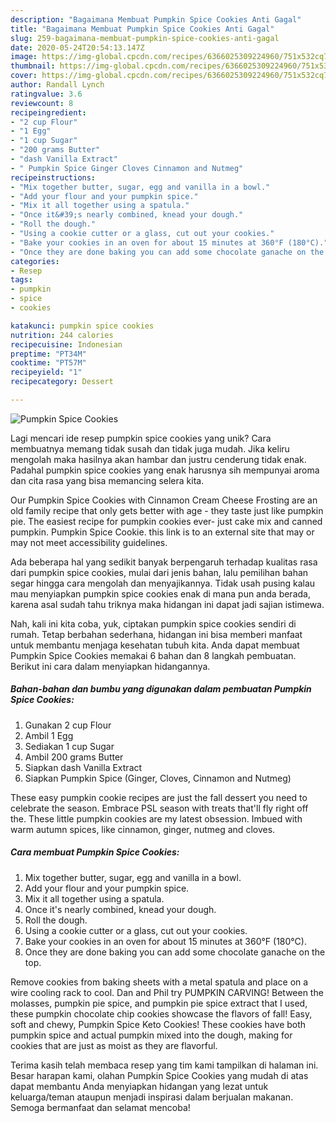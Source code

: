 ```yaml
---
description: "Bagaimana Membuat Pumpkin Spice Cookies Anti Gagal"
title: "Bagaimana Membuat Pumpkin Spice Cookies Anti Gagal"
slug: 259-bagaimana-membuat-pumpkin-spice-cookies-anti-gagal
date: 2020-05-24T20:54:13.147Z
image: https://img-global.cpcdn.com/recipes/6366025309224960/751x532cq70/pumpkin-spice-cookies-recipe-main-photo.jpg
thumbnail: https://img-global.cpcdn.com/recipes/6366025309224960/751x532cq70/pumpkin-spice-cookies-recipe-main-photo.jpg
cover: https://img-global.cpcdn.com/recipes/6366025309224960/751x532cq70/pumpkin-spice-cookies-recipe-main-photo.jpg
author: Randall Lynch
ratingvalue: 3.6
reviewcount: 8
recipeingredient:
- "2 cup Flour"
- "1 Egg"
- "1 cup Sugar"
- "200 grams Butter"
- "dash Vanilla Extract"
- " Pumpkin Spice Ginger Cloves Cinnamon and Nutmeg"
recipeinstructions:
- "Mix together butter, sugar, egg and vanilla in a bowl."
- "Add your flour and your pumpkin spice."
- "Mix it all together using a spatula."
- "Once it&#39;s nearly combined, knead your dough."
- "Roll the dough."
- "Using a cookie cutter or a glass, cut out your cookies."
- "Bake your cookies in an oven for about 15 minutes at 360°F (180°C)."
- "Once they are done baking you can add some chocolate ganache on the top."
categories:
- Resep
tags:
- pumpkin
- spice
- cookies

katakunci: pumpkin spice cookies 
nutrition: 244 calories
recipecuisine: Indonesian
preptime: "PT34M"
cooktime: "PT57M"
recipeyield: "1"
recipecategory: Dessert

---
```



![Pumpkin Spice Cookies](https://img-global.cpcdn.com/recipes/6366025309224960/751x532cq70/pumpkin-spice-cookies-recipe-main-photo.jpg)

Lagi mencari ide resep pumpkin spice cookies yang unik? Cara membuatnya memang tidak susah dan tidak juga mudah. Jika keliru mengolah maka hasilnya akan hambar dan justru cenderung tidak enak. Padahal pumpkin spice cookies yang enak harusnya sih mempunyai aroma dan cita rasa yang bisa memancing selera kita.

Our Pumpkin Spice Cookies with Cinnamon Cream Cheese Frosting are an old family recipe that only gets better with age - they taste just like pumpkin pie. The easiest recipe for pumpkin cookies ever- just cake mix and canned pumpkin. Pumpkin Spice Cookie. this link is to an external site that may or may not meet accessibility guidelines.

Ada beberapa hal yang sedikit banyak berpengaruh terhadap kualitas rasa dari pumpkin spice cookies, mulai dari jenis bahan, lalu pemilihan bahan segar hingga cara mengolah dan menyajikannya. Tidak usah pusing kalau mau menyiapkan pumpkin spice cookies enak di mana pun anda berada, karena asal sudah tahu triknya maka hidangan ini dapat jadi sajian istimewa.


Nah, kali ini kita coba, yuk, ciptakan pumpkin spice cookies sendiri di rumah. Tetap berbahan sederhana, hidangan ini bisa memberi manfaat untuk membantu menjaga kesehatan tubuh kita. Anda dapat membuat Pumpkin Spice Cookies memakai 6 bahan dan 8 langkah pembuatan. Berikut ini cara dalam menyiapkan hidangannya.

<!--inarticleads1-->

##### Bahan-bahan dan bumbu yang digunakan dalam pembuatan Pumpkin Spice Cookies:

1. Gunakan 2 cup Flour
1. Ambil 1 Egg
1. Sediakan 1 cup Sugar
1. Ambil 200 grams Butter
1. Siapkan dash Vanilla Extract
1. Siapkan  Pumpkin Spice (Ginger, Cloves, Cinnamon and Nutmeg)


These easy pumpkin cookie recipes are just the fall dessert you need to celebrate the season. Embrace PSL season with treats that&#39;ll fly right off the. These little pumpkin cookies are my latest obsession. Imbued with warm autumn spices, like cinnamon, ginger, nutmeg and cloves. 

<!--inarticleads2-->

##### Cara membuat Pumpkin Spice Cookies:

1. Mix together butter, sugar, egg and vanilla in a bowl.
1. Add your flour and your pumpkin spice.
1. Mix it all together using a spatula.
1. Once it&#39;s nearly combined, knead your dough.
1. Roll the dough.
1. Using a cookie cutter or a glass, cut out your cookies.
1. Bake your cookies in an oven for about 15 minutes at 360°F (180°C).
1. Once they are done baking you can add some chocolate ganache on the top.


Remove cookies from baking sheets with a metal spatula and place on a wire cooling rack to cool. Dan and Phil try PUMPKIN CARVING! Between the molasses, pumpkin pie spice, and pumpkin pie spice extract that I used, these pumpkin chocolate chip cookies showcase the flavors of fall! Easy, soft and chewy, Pumpkin Spice Keto Cookies! These cookies have both pumpkin spice and actual pumpkin mixed into the dough, making for cookies that are just as moist as they are flavorful. 

Terima kasih telah membaca resep yang tim kami tampilkan di halaman ini. Besar harapan kami, olahan Pumpkin Spice Cookies yang mudah di atas dapat membantu Anda menyiapkan hidangan yang lezat untuk keluarga/teman ataupun menjadi inspirasi dalam berjualan makanan. Semoga bermanfaat dan selamat mencoba!
